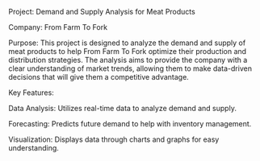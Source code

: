 Project: Demand and Supply Analysis for Meat Products

Company: From Farm To Fork

Purpose: This project is designed to analyze the demand and supply of meat products to help From Farm To Fork optimize their production and distribution strategies. The analysis aims to provide the company with a clear understanding of market trends, allowing them to make data-driven decisions that will give them a competitive advantage.

Key Features:

   Data Analysis: Utilizes real-time data to analyze demand and supply.
   
   Forecasting: Predicts future demand to help with inventory management.
   
   Visualization: Displays data through charts and graphs for easy understanding.
